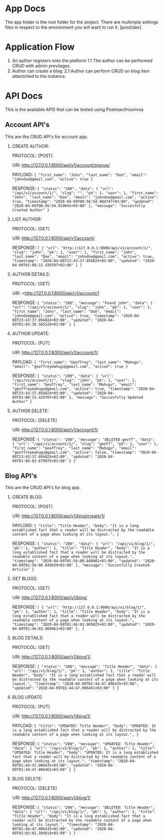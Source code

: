 # App Docs
The app folder is the root folder for the project. There are multimple settings files in respect to the environment you will want to run it. [prod/dev]

# Application Flow

1. An author registers onto the platform
   1.1 The author can be performed CRUD with admin previlages.
2. Author can create a blog.
   2.1 Author can perform CRUD on blog item attectched to the instance. 

# API Docs
This is the available APIS that can be tested using Postman/Insomnia

## Account API's
This are the CRUD API's for account app.

1. CREATE AUTHOR:
   
    PROTOCOL:   [POST]

    URI:        <http://127.0.0.1:8000/api/v1/account/signup/>

    PAYLOAD:    ``{
                    "first_name": "John",
                    "last_name": "Doe",
                    "email": "johndoe@gmail.com",
                    "active": true
                }``

    RESPONSE:   ``{
                    "status": "200",
                    "data": {
                        "url": "/api/v1/account/1/",
                        "slug": "",
                        "pk": 1,
                        "user": 1,
                        "first_name": "John",
                        "last_name": "Doe",
                        "email": "johndoe@gmail.com",
                        "active": true,
                        "timestamp": "2020-04-09T00:56:54.904747+03:00",
                        "updated": "2020-04-09T00:56:54.919041+03:00"
                    },
                    "message": "Succesfully Created Author"
                }``

2. LIST AUTHOR:

    PROTOCOL:   [GET]

    URI:        <http://127.0.0.1:8000/api/v1/account/>

    RESPONSE:   ``[
                    {
                        "url": "http://127.0.0.1:8000/api/v1/account/1/",
                        "slug": "john",
                        "pk": 1,
                        "user": 1,
                        "first_name": "John",
                        "last_name": "Doe",
                        "email": "johndoe@gmail.com",
                        "active": true,
                        "timestamp": "2020-04-08T23:43:37.056024+03:00",
                        "updated": "2020-04-09T01:06:15.439707+03:00"
                    }
                ]``

3. AUTHOR DETAILS:
   
    PROTOCOL:   [GET]

    URI:        <http://127.0.0.1:8000/api/v1/account/1
    
    RESPONSE:   ``{
                    "status": "200",
                    "message": "Found john",
                    "data": {
                        "url": "/api/v1/account/1/",
                        "slug": "john",
                        "pk": 1,
                        "user": 1,
                        "first_name": "John",
                        "last_name": "Doe",
                        "email": "johndoe@gmail.com",
                        "active": true,
                        "timestamp": "2020-04-08T23:43:37.056024+03:00",
                        "updated": "2020-04-09T01:04:36.565520+03:00"
                    }
                }``

4. AUTHOR UPDATE:
   
    PROTOCOL:   [PUT]

    URI:        <http://127.0.0.1:8000/api/v1/account/1/>

    PAYLOAD:    ``{
                    "first_name": "Geoffrey",
                    "last_name": "Mahugu",
                    "email": "geoffreymahugu@gmail.com",
                    "active": true
                }``

    RESPONSE:   ``{
                    "status": "200",
                    "data": {
                        "url": "/api/v1/account/1/",
                        "slug": "john",
                        "pk": 1,
                        "user": 1,
                        "first_name": "Geoffrey",
                        "last_name": "Mahugu",
                        "email": "geoffreymahugu@gmail.com",
                        "active": true,
                        "timestamp": "2020-04-08T23:43:37.056024+03:00",
                        "updated": "2020-04-09T01:06:15.439707+03:00"
                    },
                    "message": "Succesfully Updated Author"
                }``

5. AUTHOR DELETE:
   
    PROTOCOL:   [DELETE]

    URI:        <http://127.0.0.1:8000/api/v1/account/1/>

    RESPONSE:   ``
                {
                    "status": "200",
                    "message": "DELETED geoff",
                    "data": {
                        "url": "/api/v1/account/1/",
                        "slug": "geoff",
                        "pk": 1,
                        "user": 1,
                        "first_name": "Geoffrey",
                        "last_name": "Mahugu",
                        "email": "geoffreymahugu@gmail.com",
                        "active": false,
                        "timestamp": "2020-04-08T23:43:37.056024+03:00",
                        "updated": "2020-04-09T01:06:03.679975+03:00"
                    }
                }
                ``

## Blog API's
This are the CRUD API's for blog app.

1. CREATE BLOG:
   
    PROTOCOL:   [POST]

    URI:        <http://127.0.0.1:8000/api/v1/blog/create/1/>

    PAYLOAD:    ``{
                    "title": "Title Header",
                    "body": "It is a long established fact that a reader will be distracted by the readable content of a page when looking at its layout.",
                }``

    RESPONSE:   ``{
                    "status": "200",
                    "data": {
                        "url": "/api/v1/blog/1/",
                        "pk": 1,
                        "author": 1,
                        "title": "Title Header",
                        "body": "It is a long established fact that a reader will be distracted by the readable content of a page when looking at its layout.",
                        "timestamp": "2020-04-09T01:56:08.849801+03:00",
                        "updated": "2020-04-09T01:56:08.849839+03:00"
                    },
                    "message": "Succesfully Created Article"
                }``

2. GET BLOGS:
   
    PROTOCOL:   [GET]

    URI:        <http://127.0.0.1:8000/api/v1/blog/>

    RESPONSE:   ``[
                    {
                        "url": "http://127.0.0.1:8000/api/v1/blog/1/",
                        "pk": 1,
                        "author": 1,
                        "title": "Title Header",
                        "body": "It is a long established fact that a reader will be distracted by the readable content of a page when looking at its layout.",
                        "timestamp": "2020-04-09T01:46:03.909025+03:00",
                        "updated": "2020-04-09T01:46:03.909061+03:00"
                    },
                ]``

3. BLOG DETAILS:
   
    PROTOCOL:   [GET]

    URI:        <http://127.0.0.1:8000/api/v1/blog/1/>

    RESPONSE:   ``{
                    "status": "200",
                    "message": "Title Header",
                    "data": {
                        "url": "/api/v1/blog/1/",
                        "pk": 1,
                        "author": 1,
                        "title": "Title Header",
                        "body": "It is a long established fact that a reader will be distracted by the readable content of a page when looking at its layout.",
                        "timestamp": "2020-04-09T01:44:47.006435+03:00",
                        "updated": "2020-04-09T01:44:47.006461+03:00"
                    }
                }``

4. BLOG UPDATE:
   
    PROTOCOL:   [PUT]

    URI:        http://127.0.0.1:8000/api/v1/blog/1/

    PAYLOAD:    ``{
                    "title": "UPDATED: Title Header",
                    "body": "UPDATED: It is a long established fact that a reader will be distracted by the readable content of a page when looking at its layout.",
                }``

    RESPONSE:   ``{
                    "status": "200",
                    "message": "UPDATED: Title Header",
                    "data": {
                        "url": "/api/v1/blog/1/",
                        "pk": 1,
                        "author": 1,
                        "title": "UPDATED: Title Header",
                        "body": "UPDATED: It is a long established fact that a reader will be distracted by the readable content of a page when looking at its layout.",
                        "timestamp": "2020-04-09T01:44:47.006435+03:00",
                        "updated": "2020-04-09T01:44:47.006461+03:00"
                    }
                }``

5. BLOG DELETE:
   
    PROTOCOL:   [DELETE]

    URI:        http://127.0.0.1:8000/api/v1/blog/1/
    
    RESPONSE:   ``{
                    "status": "200",
                    "message": "DELETED: Title Header",
                    "data": {
                        "url": "/api/v1/blog/1/",
                        "pk": 1,
                        "author": 1,
                        "title": "Title Header",
                        "body": "It is a long established fact that a reader will be distracted by the readable content of a page when looking at its layout.",
                        "timestamp": "2020-04-09T01:44:47.006435+03:00",
                        "updated": "2020-04-09T02:02:02.399919+03:00"
                    }
                }``
